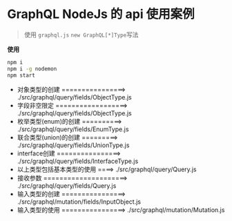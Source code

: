 # GraphQL NodeJs 的 api 使用案例

> 使用 `graphql.js` `new GraphQL[*]Type`写法

**使用**
```bash
npm i
npm i -g nodemon
npm start
```

* 对象类型的创建 ================> ./src/graphql/query/fields/ObjectType.js
* 字段非空限定 ==================> ./src/graphql/query/fields/ObjectType.js
* 枚举类型(enum)的创建 ==========> ./src/graphql/query/fields/EnumType.js
* 联合类型(union)的创建 =========> ./src/graphql/query/fields/UnionType.js
* interface创建 ================> ./src/graphql/query/fields/InterfaceType.js
* 以上类型包括基本类型的使用  ====> ./src/graphql/query/Query.js
* 接收参数 =====================> ./src/graphql/query/fields/Query.js
* 输入类型的创建 ================> ./src/graphql/mutation/fields/InputObject.js
* 输入类型的使用 ================> ./src/graphql/mutation/Mutation.js